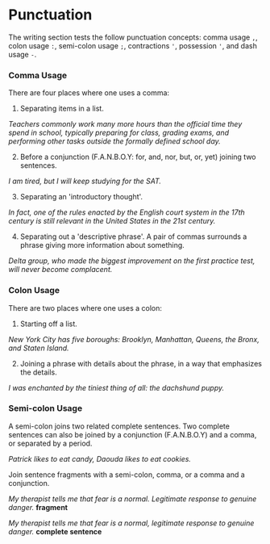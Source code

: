 # Punctuation

The writing section tests the follow punctuation concepts: comma usage `,`,
colon usage `:`, semi-colon usage `;`, contractions `'`, possession `'`, and dash usage `-`.

### Comma Usage

There are four places where one uses a comma:

1. Separating items in a list.

  *Teachers commonly work many more hours than the official time they spend in
 school, typically preparing for class, grading exams, and performing other tasks
 outside the formally defined school day.*

2. Before a conjunction (F.A.N.B.O.Y: for, and, nor, but, or, yet) joining two sentences.

 *I am tired, but I will keep studying for the SAT.*

3. Separating an 'introductory thought'.

  *In fact, one of the rules enacted by the English court system in the
 17th century is still relevant in the United States in the 21st century.*

4. Separating out a 'descriptive phrase'.  A pair of commas surrounds a phrase
giving more information about something.  

 *Delta group, who made the biggest improvement on the first practice test, will
never become complacent.*


### Colon Usage

There are two places where one uses a colon:

1. Starting off a list.

 *New York City has five boroughs: Brooklyn, Manhattan, Queens, the Bronx, and
Staten Island.*

2. Joining a phrase with details about the phrase, in a way that emphasizes the
details.

 *I was enchanted by the tiniest thing of all: the dachshund puppy.* 

### Semi-colon Usage

A semi-colon joins two related complete sentences.  Two complete sentences can also be joined
by a conjunction (F.A.N.B.O.Y) and a comma, or separated by a period.  

 *Patrick likes to eat candy, Daouda likes to eat cookies.*
 
Join sentence fragments with a semi-colon, comma, or a comma and a conjunction. 

*My therapist tells me that fear is a normal. Legitimate response to genuine danger.*  **fragment**

*My therapist tells me that fear is a normal, legitimate response to genuine danger.*  **complete sentence**


